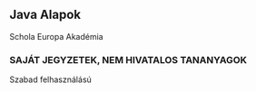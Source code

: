 ## Java Alapok
Schola Europa Akadémia

 ### SAJÁT JEGYZETEK, NEM HIVATALOS TANANYAGOK ###

Szabad felhasználású
